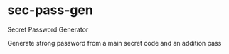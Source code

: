 # sec-pass-gen
Secret Password  Generator

Generate strong password from a main secret code and an addition pass



